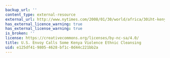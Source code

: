 ```yaml
---
backup_url: ''
content_type: external-resource
external_url: http://www.nytimes.com/2008/01/30/world/africa/30iht-kenya.4.9619069.html?pagewanted=all
has_external_licence_warning: true
has_external_license_warning: true
is_broken: ''
license: https://creativecommons.org/licenses/by-nc-sa/4.0/
title: U.S. Envoy Calls Some Kenya Violence Ethnic Cleansing
uid: e125df41-9805-4628-bf1c-0d44c221bb2a
---
```

